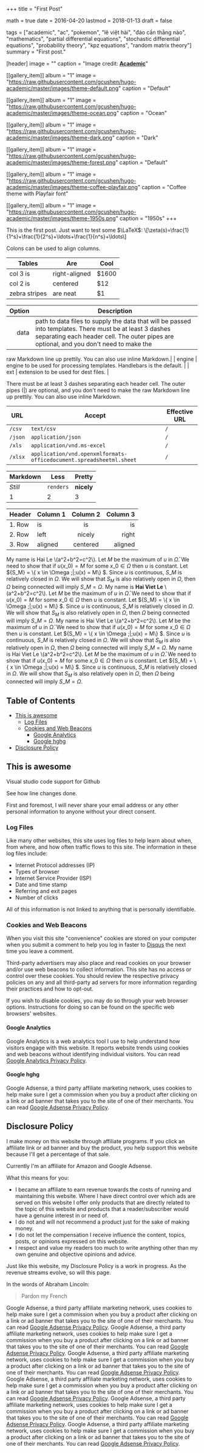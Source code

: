 +++
title = "First Post"

math = true
date = 2016-04-20
lastmod = 2018-01-13
draft = false

tags = ["academic", "ac", "pokemon", "lê việt hải", "đáo cần thằng nào", "mathematics", "partial differential equations", "stochastic differential equations", "probability theory", "kpz equations", "random matrix theory"]
summary = "First post."

[header]
image = ""
caption = "Image credit: [**Academic**](https://github.com/gcushen/hugo-academic/)"

[[gallery_item]]
album = "1"
image = "https://raw.githubusercontent.com/gcushen/hugo-academic/master/images/theme-default.png"
caption = "Default"

[[gallery_item]]
album = "1"
image = "https://raw.githubusercontent.com/gcushen/hugo-academic/master/images/theme-ocean.png"
caption = "Ocean"

[[gallery_item]]
album = "1"
image = "https://raw.githubusercontent.com/gcushen/hugo-academic/master/images/theme-dark.png"
caption = "Dark"

[[gallery_item]]
album = "1"
image = "https://raw.githubusercontent.com/gcushen/hugo-academic/master/images/theme-forest.png"
caption = "Default"

[[gallery_item]]
album = "1"
image = "https://raw.githubusercontent.com/gcushen/hugo-academic/master/images/theme-coffee-playfair.png"
caption = "Coffee theme with Playfair font"

[[gallery_item]]
album = "1"
image = "https://raw.githubusercontent.com/gcushen/hugo-academic/master/images/theme-1950s.png"
caption = "1950s"
+++

This is the first post. Just want to test some $\LaTeX$:
\\[\zeta(s)=\frac{1}{1^s}+\frac{1}{2^s}+\ldots+\frac{1}{n^s}+\ldots\\]

Colons can be used to align columns.

| Tables        | Are           | Cool  |
| ------------- |-------------| -----|
| col 3 is      | right-aligned | $1600 |
| col 2 is      | centered      |   $12 |
| zebra stripes | are neat      |    $1 |

| Option | Description |
| ------:| -----------|
| data   | path to data files to supply the data that will be passed into templates. There must be at least 3 dashes separating each header cell. The outer pipes are optional, and you don't need to make the 
raw Markdown line up prettily. 
You can also use inline Markdown.|
| engine | engine to be used for processing templates. Handlebars is the default. |
| ext    | extension to be used for dest files. |

There must be at least 3 dashes separating each header cell.
The outer pipes (|) are optional, and you don't need to make the 
raw Markdown line up prettily. You can also use inline Markdown.

| URL    | Accept | Effective URL |
| ------ | ------ | ------------- |
| `/csv` | `text/csv` |  `/`  |
| `/json` | `application/json` | `/` |
| `/xls` | `application/vnd.ms-excel` | `/` |
| `/xlsx` | `application/vnd.openxmlformats-officedocument.spreadsheetml.sheet` | `/` |

Markdown | Less | Pretty
--- | --- | ---
*Still* | `renders` | **nicely**
1 | 2 | 3


|Header |Column 1 | Column 2 | Column 3  | 
|:--- |:---- |:----:| ----:|
|1. Row| is | is | is  |
|2. Row| left | nicely | right  |
|3. Row| aligned | centered | aligned  |  


My name is Hai Le \\(a^2+b^2=c^2\\).
Let $M$ be the maximum of $u$ in $\bar \Omega$. We need to show that if $u(x\_0)=M$ for some $x\_0\in \Omega$ then $u$ is constant. Let ${S\_M} = \\{ x \in \Omega \;|\;u(x) = M\\} $. Since $u$ is continuous, $S\_M$ is relatively closed in $\Omega$. We will show that $S_M$ is also relatively open in $\Omega$, then $\Omega$ being connected will imply $S\_M=\Omega$. My name is **Hai Viet Le** \\(a^2+b^2=c^2\\).
Let $M$ be the maximum of $u$ in $\bar \Omega$. We need to show that if $u(x\_0)=M$ for some $x\_0\in \Omega$ then $u$ is constant. Let ${S\_M} = \\{ x \in \Omega \;|\;u(x) = M\\} $. Since $u$ is continuous, $S\_M$ is relatively closed in $\Omega$. We will show that $S_M$ is also relatively open in $\Omega$, then $\Omega$ being connected will imply $S\_M=\Omega$. My name is Hai Viet Le \\(a^2+b^2=c^2\\).
Let $M$ be the maximum of $u$ in $\bar \Omega$. We need to show that if $u(x\_0)=M$ for some $x\_0\in \Omega$ then $u$ is constant. Let ${S\_M} = \\{ x \in \Omega \;|\;u(x) = M\\} $. Since $u$ is continuous, $S\_M$ is relatively closed in $\Omega$. We will show that $S_M$ is also relatively open in $\Omega$, then $\Omega$ being connected will imply $S\_M=\Omega$. My name is Hai Viet Le \\(a^2+b^2=c^2\\).
Let $M$ be the maximum of $u$ in $\bar \Omega$. We need to show that if $u(x\_0)=M$ for some $x\_0\in \Omega$ then $u$ is constant. Let ${S\_M} = \\{ x \in \Omega \;|\;u(x) = M\\} $. Since $u$ is continuous, $S\_M$ is relatively closed in $\Omega$. We will show that $S_M$ is also relatively open in $\Omega$, then $\Omega$ being connected will imply $S\_M=\Omega$.
## Table of Contents

- [This is awesome](#this-is-awesome)
    - [Log Files](#log-files)
    - [Cookies and Web Beacons](#cookies-and-web-beacons)
        - [Google Analytics](#google-analytics)
        - [Google hghg](#google-hghg)
- [Disclosure Policy](#disclosure-policy)

## This is awesome
Visual studio code support for Github

See how line changes
done.

First and foremost, I will never share your email address or any other personal information to anyone without your direct consent.

### Log Files

Like many other websites, this site uses log files to help learn about when, from where, and how often traffic flows to this site. The information in these log files include:

* Internet Protocol addresses (IP)
* Types of browser
* Internet Service Provider (ISP)
* Date and time stamp
* Referring and exit pages
* Number of clicks

All of this information is not linked to anything that is personally identifiable.

### Cookies and Web Beacons

When you visit this site "convenience" cookies are stored on your computer when you submit a comment to help you log in faster to [Disqus](http://disqus.com) the next time you leave a comment.

Third-party advertisers may also place and read cookies on your browser and/or use web beacons to collect information. This site has no access or control over these cookies. You should review the respective privacy policies on any and all third-party ad servers for more information regarding their practices and how to opt-out.

If you wish to disable cookies, you may do so through your web browser options. Instructions for doing so can be found on the specific web browsers' websites.

#### Google Analytics

Google Analytics is a web analytics tool I use to help understand how visitors engage with this website. It reports website trends using cookies and web beacons without identifying individual visitors. You can read [Google Analytics Privacy Policy](http://www.google.com/analytics/learn/privacy.html).

#### Google hghg

Google Adsense, a third party affiliate marketing network, uses cookies to help make sure I get a commission when you buy a product after clicking on a link or ad banner that takes you to the site of one of their merchants. You can read [Google Adsense Privacy Policy](http://support.google.com/adsense/bin/answer.py?hl=en&answer=48182).

## Disclosure Policy

I make money on this website through affiliate programs. If you click an affiliate link or ad banner and buy the product, you help support this website because I'll get a percentage of that sale.

Currently I'm an affiliate for Amazon and Google Adsense.

What this means for you:

* I became an affiliate to earn revenue towards the costs of running and maintaining this website. Where I have direct control over which ads are served on this website I offer only products that are directly related to the topic of this website and products that a reader/subscriber would have a genuine interest in or need of.
* I do not and will not recommend a product just for the sake of making money.
* I do not let the compensation I receive influence the content, topics, posts, or opinions expressed on this website.
* I respect and value my readers too much to write anything other than my own genuine and objective opinions and advice.

Just like this website, my Disclosure Policy is a work in progress. As the revenue streams evolve, so will this page.

In the words of Abraham Lincoln:

> Pardon my French

Google Adsense, a third party affiliate marketing network, uses cookies to help make sure I get a commission when you buy a product after clicking on a link or ad banner that takes you to the site of one of their merchants. You can read [Google Adsense Privacy Policy](http://support.google.com/adsense/bin/answer.py?hl=en&answer=48182). Google Adsense, a third party affiliate marketing network, uses cookies to help make sure I get a commission when you buy a product after clicking on a link or ad banner that takes you to the site of one of their merchants. You can read [Google Adsense Privacy Policy](http://support.google.com/adsense/bin/answer.py?hl=en&answer=48182). Google Adsense, a third party affiliate marketing network, uses cookies to help make sure I get a commission when you buy a product after clicking on a link or ad banner that takes you to the site of one of their merchants. You can read [Google Adsense Privacy Policy](http://support.google.com/adsense/bin/answer.py?hl=en&answer=48182). Google Adsense, a third party affiliate marketing network, uses cookies to help make sure I get a commission when you buy a product after clicking on a link or ad banner that takes you to the site of one of their merchants. You can read [Google Adsense Privacy Policy](http://support.google.com/adsense/bin/answer.py?hl=en&answer=48182). Google Adsense, a third party affiliate marketing network, uses cookies to help make sure I get a commission when you buy a product after clicking on a link or ad banner that takes you to the site of one of their merchants. You can read [Google Adsense Privacy Policy](http://support.google.com/adsense/bin/answer.py?hl=en&answer=48182). Google Adsense, a third party affiliate marketing network, uses cookies to help make sure I get a commission when you buy a product after clicking on a link or ad banner that takes you to the site of one of their merchants. You can read [Google Adsense Privacy Policy](http://support.google.com/adsense/bin/answer.py?hl=en&answer=48182).

